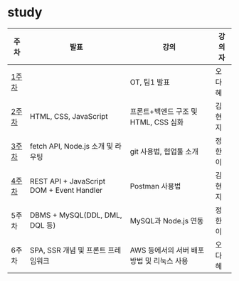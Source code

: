 # study

주차 | 발표 | 강의 | 강의자
------|-----------|--------------|------------
[1주차](https://github.com/Open-Year-Round-2022/study/blob/main/week1)| |OT, 팀1 발표| 오다혜
[2주차](https://github.com/Open-Year-Round-2022/study/blob/main/week2)|HTML, CSS, JavaScript|프론트+백엔드 구조 및 HTML, CSS 심화 | 김현지
[3주차](https://github.com/Open-Year-Round-2022/study/blob/main/week3)|fetch API, Node.js 소개 및 라우팅|git 사용법, 협업툴 소개 | 정한이
[4주차](https://github.com/Open-Year-Round-2022/study/blob/main/week4)|REST API + JavaScript DOM + Event Handler|Postman 사용법 | 김현지
5주차|DBMS + MySQL(DDL, DML, DQL 등)|MySQL과 Node.js 연동 | 정한이
6주차|SPA, SSR 개념 및 프론트 프레임워크|AWS 등에서의 서버 배포 방법 및 리눅스 사용 | 오다혜
